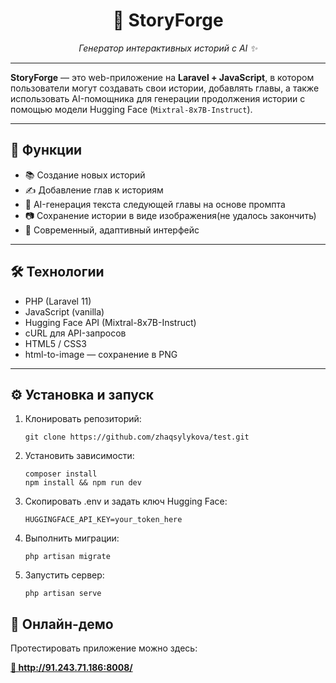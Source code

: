 

<h1 align="center">📖 StoryForge</h1>
<p align="center"><em>Генератор интерактивных историй с AI ✨</em></p>

<hr>

<p><strong>StoryForge</strong> — это web-приложение на <strong>Laravel + JavaScript</strong>, в котором пользователи могут создавать свои истории, добавлять главы, а также использовать AI-помощника для генерации продолжения истории с помощью модели Hugging Face (<code>Mixtral-8x7B-Instruct</code>).</p>

<hr>

<h2>📌 Функции</h2>
<ul>
  <li>📚 Создание новых историй</li>
  <li>✍️ Добавление глав к историям</li>
  <li>🤖 AI-генерация текста следующей главы на основе промпта</li>
  <li>📷 Сохранение истории в виде изображения(не удалось закончить)</li>
  <li>🎨 Современный, адаптивный интерфейс</li>
</ul>

<hr>

<h2>🛠️ Технологии</h2>
<ul>
  <li>PHP (Laravel 11)</li>
  <li>JavaScript (vanilla)</li>
  <li>Hugging Face API (Mixtral-8x7B-Instruct)</li>
  <li>cURL для API-запросов</li>
  <li>HTML5 / CSS3</li>
  <li>html-to-image — сохранение в PNG</li>
</ul>

<hr>

<h2>⚙️ Установка и запуск</h2>
<ol>
  <li>Клонировать репозиторий:
    <pre><code>git clone https://github.com/zhaqsylykova/test.git</code></pre>
  </li>
  <li>Установить зависимости:
    <pre><code>composer install
npm install && npm run dev</code></pre>
  </li>
  <li>Скопировать .env и задать ключ Hugging Face:
    <pre><code>HUGGINGFACE_API_KEY=your_token_here</code></pre>
  </li>
  <li>Выполнить миграции:
    <pre><code>php artisan migrate</code></pre>
  </li>
  <li>Запустить сервер:
    <pre><code>php artisan serve</code></pre>
  </li>
</ol>

<h2>🚀 Онлайн-демо</h2>
<p>Протестировать приложение можно здесь:</p>
<p><a href="http://91.243.71.186:8008/" target="_blank"><strong>🔗 http://91.243.71.186:8008/</strong></a></p>

